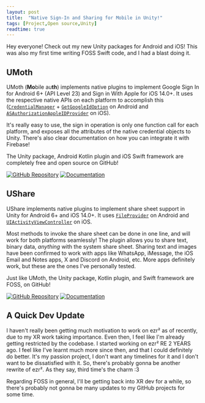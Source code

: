 ```yaml
---
layout: post
title:  "Native Sign-In and Sharing for Mobile in Unity!"
tags: [Project,Open source,Unity]
readtime: true
---
```


Hey everyone! Check out my new Unity packages for Android and iOS!
This was also my first time writing FOSS Swift code, and I had a blast doing it.

## UMoth

UMoth (**Mo**bile au**th**) implements native plugins to implement Google Sign In for Android 6+ (API Level 23) and Sign in With Apple for iOS 14.0+. It uses the respective native APIs on each platform to accomplish this ([`CredentialManager`](https://developers.google.com/identity/android-credential-manager) + [`GetGoogleIdOption`](https://developers.google.com/identity/android-credential-manager/android/reference/kotlin/com/google/android/libraries/identity/googleid/GetGoogleIdOption) on Android and [`ASAuthorizationAppleIDProvider`](https://developer.apple.com/documentation/authenticationservices/asauthorizationappleidprovider) on iOS).

It's really easy to use, the sign in operation is only one function call for each platform, and exposes all the attributes of the native credential objects to Unity. There's also clear documentation on how you can integrate it with Firebase!

The Unity package, Android Kotlin plugin and iOS Swift framework are completely free and open source on GitHub!

[![GitHub Repository](https://img.shields.io/badge/GitHub_Repository-black?style=for-the-badge&logo=github&color=FFFFFF&logoColor=000000)](https://github.com/Uralstech/UMoth)
[![Documentation](https://img.shields.io/badge/Documentation-black?style=for-the-badge&logo=github&color=FFFFFF&logoColor=000000)](https://uralstech.github.io/UMoth/)

## UShare

UShare implements native plugins to implement share sheet support in Unity for Android 6+ and iOS 14.0+. It uses [`FileProvider`](https://developer.android.com/reference/kotlin/androidx/core/content/FileProvider) on Android and [`UIActivityViewController`](https://developer.apple.com/documentation/UIKit/UIActivityViewController) on iOS.

Most methods to invoke the share sheet can be done in one line, and will work for both platforms seamlessly! The plugin allows you to share text, binary data, *anything* with the system share sheet. Sharing text and images have been confirmed to work with apps like WhatsApp, iMessage, the iOS Email and Notes apps, X and Discord on Android, etc. More apps definitely work, but these are the ones I've personally tested.

Just like UMoth, the Unity package, Kotlin plugin, and Swift framework are FOSS, on GitHub!

[![GitHub Repository](https://img.shields.io/badge/GitHub_Repository-black?style=for-the-badge&logo=github&color=FFFFFF&logoColor=000000)](https://github.com/Uralstech/UShare)
[![Documentation](https://img.shields.io/badge/Documentation-black?style=for-the-badge&logo=github&color=FFFFFF&logoColor=000000)](https://uralstech.github.io/UShare)


## A Quick Dev Update

I haven't really been getting much motivation to work on ezr² as of recently, due to my XR work taking importance.
Even then, I feel like I'm already getting restricted by the codebase. I started working on ezr² RE 2 YEARS ago.
I feel like I've learnt much more since then, and that I could definitely do better. It's my passion project, I
don't want any timelines for it and I don't want to be dissatisfied with it. So, there's probably gonna be another
rewrite of ezr². As they say, third time's the charm :3


Regarding FOSS in general, I'll be getting back into XR dev for a while, so there's probably not gonna be many updates
to my GitHub projects for some time.
